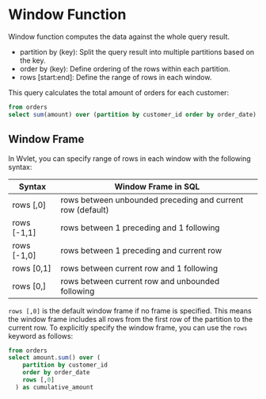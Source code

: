 # Window Function

Window function computes the data against the whole query result.

- partition by (key): Split the query result into multiple partitions based on the key.
- order by (key): Define ordering of the rows within each partition.
- rows [start:end]: Define the range of rows in each window.

This query calculates the total amount of orders for each customer:
```sql
from orders
select sum(amount) over (partition by customer_id order by order_date)
```

## Window Frame 

In Wvlet, you can specify range of rows in each window with the following syntax:

| Syntax | Window Frame in SQL |
| --- | --- |
| rows [,0] | rows between unbounded preceding and current row (default) |
| rows [-1,1] | rows between 1 preceding and 1 following |
| rows [-1,0] | rows between 1 preceding and current row |
| rows [0,1] | rows between current row and 1 following |
| rows [0,] | rows between current row and unbounded following |


`rows [,0]` is the default window frame if no frame is specified. This means the window frame includes all rows from the first row of the partition to the current row. To explicitly specify the window frame, you can use the `rows` keyword as follows:

```sql
from orders
select amount.sum() over (
    partition by customer_id
    order by order_date
    rows [,0]
  ) as cumulative_amount
```
